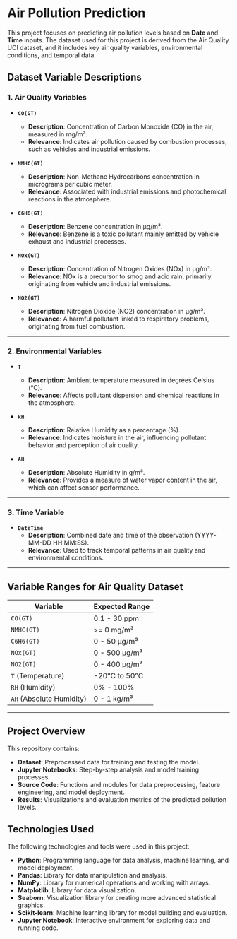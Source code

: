 # Air Pollution Prediction

This project focuses on predicting air pollution levels based on **Date** and **Time** inputs. The dataset used for this project is derived from the Air Quality UCI dataset, and it includes key air quality variables, environmental conditions, and temporal data.

## Dataset Variable Descriptions

### **1. Air Quality Variables**
- **`CO(GT)`**  
  - **Description**: Concentration of Carbon Monoxide (CO) in the air, measured in mg/m³.  
  - **Relevance**: Indicates air pollution caused by combustion processes, such as vehicles and industrial emissions.

- **`NMHC(GT)`**  
  - **Description**: Non-Methane Hydrocarbons concentration in micrograms per cubic meter.  
  - **Relevance**: Associated with industrial emissions and photochemical reactions in the atmosphere.

- **`C6H6(GT)`**  
  - **Description**: Benzene concentration in µg/m³.  
  - **Relevance**: Benzene is a toxic pollutant mainly emitted by vehicle exhaust and industrial processes.

- **`NOx(GT)`**  
  - **Description**: Concentration of Nitrogen Oxides (NOx) in µg/m³.  
  - **Relevance**: NOx is a precursor to smog and acid rain, primarily originating from vehicle and industrial emissions.

- **`NO2(GT)`**  
  - **Description**: Nitrogen Dioxide (NO2) concentration in µg/m³.  
  - **Relevance**: A harmful pollutant linked to respiratory problems, originating from fuel combustion.

---

### **2. Environmental Variables**
- **`T`**  
  - **Description**: Ambient temperature measured in degrees Celsius (°C).  
  - **Relevance**: Affects pollutant dispersion and chemical reactions in the atmosphere.

- **`RH`**  
  - **Description**: Relative Humidity as a percentage (%).  
  - **Relevance**: Indicates moisture in the air, influencing pollutant behavior and perception of air quality.

- **`AH`**  
  - **Description**: Absolute Humidity in g/m³.  
  - **Relevance**: Provides a measure of water vapor content in the air, which can affect sensor performance.

---

### **3. Time Variable**
- **`DateTime`**  
  - **Description**: Combined date and time of the observation (YYYY-MM-DD HH:MM:SS).  
  - **Relevance**: Used to track temporal patterns in air quality and environmental conditions.

---

## Variable Ranges for Air Quality Dataset

| **Variable**       | **Expected Range**      |
|---------------------|-------------------------|
| `CO(GT)`            | 0.1 - 30 ppm           |
| `NMHC(GT)`          | >= 0 mg/m³             |
| `C6H6(GT)`          | 0 - 50 µg/m³           |
| `NOx(GT)`           | 0 - 500 µg/m³          |
| `NO2(GT)`           | 0 - 400 µg/m³          |
| `T` (Temperature)   | -20°C to 50°C          |
| `RH` (Humidity)     | 0% - 100%              |
| `AH` (Absolute Humidity) | 0 - 1 kg/m³      |

---

## Project Overview

This repository contains:
- **Dataset**: Preprocessed data for training and testing the model.
- **Jupyter Notebooks**: Step-by-step analysis and model training processes.
- **Source Code**: Functions and modules for data preprocessing, feature engineering, and model deployment.
- **Results**: Visualizations and evaluation metrics of the predicted pollution levels.

## Technologies Used

The following technologies and tools were used in this project:

- **Python**: Programming language for data analysis, machine learning, and model deployment.
- **Pandas**: Library for data manipulation and analysis.
- **NumPy**: Library for numerical operations and working with arrays.
- **Matplotlib**: Library for data visualization.
- **Seaborn**: Visualization library for creating more advanced statistical graphics.
- **Scikit-learn**: Machine learning library for model building and evaluation.
- **Jupyter Notebook**: Interactive environment for exploring data and running code.
